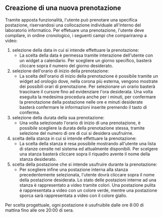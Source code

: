 ## Creazione di una nuova prenotazione
Tramite apposta funzionalità, l'utente può prenotare una specifica postazione, riservandosi una collocazione individuale all'interno del laboratorio informatico.
Per effetuare una prenotazione, l'utente deve compilare, in ordine cronologico, i seguenti campi che comparirannp a video:
1. selezione della data in cui si intende effettuare la prenotazione:
   - La scelta della data è permessa tramite interazione dell'utente con un widget a calendario. Per scegliere un giorno specifico, basterà cliccare sopra il numero del giorno desiderato.
2. selezione dell'orario di inizio della prenotazione:
   - La scelta dell'orario di inizio della prenotazione è possibile tramite un widget ad orologio dove, nella corona più esterna, vengono mostrate dei possibili orari di prenotazione. Per selezionare un orario basterà trascinare il cursore fino ad evidenziare l'ora desiderata. Una volta eseguita la medesima procedura anche per i minuti, per confermare la prenotazione della postazione nelle ore e minuti desiderate basterà confermare le informazioni inserite premendo il tasto di conferma.
3. selezione della durata della sua prenotazione:
   - Una volta selezionato l'orario di inizio di una prenotazione, è possibile scegliere la durata della prenotazione stessa, tramite selezione del numero di ore di cui si desidera usufruirne.
4. scelta della stanza in cui si intende effettuare la prenotazione:
   - La scelta della stanza è resa possibile mostrando all'utente una lista di stanze censite nel sistema ed attualmente disponibili. Per scelgere una stanza basterà cliccare sopra il riquadro avente il nome della stanza desiderato.
5. scelta della postazione che si intende usufruire durante la prenotazione:
   - Per scegliere infine una postazione interna alla stanza precedentemente selezionata, l'utente dovrà cliccare sopra il nome della postazione desiderata. Lo stato delle postazioni interne ad una stanza è rappresentato a video tramite colori. Una postazione pulita è rappresentata a video con un colore verde, mentre una postazione sporca sarà rappresentata a video con il colore giallo.

Per scelta progettuale, ogni postazione è usufruibile dalle ore 8:00 di mattina fino alle ore 20:00 di sera.
